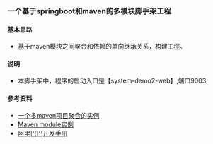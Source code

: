 ### 一个基于springboot和maven的多模块脚手架工程
#### 基本思路
- 基于maven模块之间聚合和依赖的单向继承关系，构建工程。

#### 说明
- 本脚手架中，程序的启动入口是【system-demo2-web】,端口9003
#### 参考资料
- [一个多maven项目聚合的实例](http://kyfxbl.iteye.com/blog/1680045)
- [Maven module实例](http://benjaminwhx.com/2016/06/26/Maven-module%E5%AE%9E%E4%BE%8B/)
- [阿里巴巴开发手册](https://hacpai.com/article/1495600892196)

